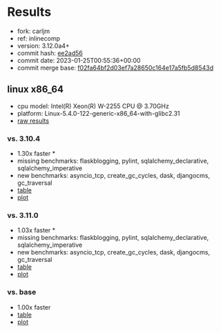 # Results

- fork: carljm
- ref: inlinecomp
- version: 3.12.0a4+
- commit hash: [ee2ad56](https://github.com/carljm/cpython/commit/ee2ad56)
- commit date: 2023-01-25T00:55:36+00:00
- commit merge base: [f02fa64bf2d03ef7a28650c164e17a5fb5d8543d](https://github.com/carljm/cpython/commit/f02fa64bf2d03ef7a28650c164e17a5fb5d8543d)

## linux x86_64

- cpu model: Intel(R) Xeon(R) W-2255 CPU @ 3.70GHz
- platform: Linux-5.4.0-122-generic-x86_64-with-glibc2.31
- [raw results](bm-20230125-linux-x86_64-carljm-inlinecomp-3.12.0a4%2B-ee2ad56.json)

### vs. 3.10.4

- 1.30x faster \*
- missing benchmarks: flaskblogging, pylint, sqlalchemy_declarative, sqlalchemy_imperative
- new benchmarks: asyncio_tcp, create_gc_cycles, dask, djangocms, gc_traversal
- [table](bm-20230125-linux-x86_64-carljm-inlinecomp-3.12.0a4%2B-ee2ad56-vs-3.10.4.md)
- [plot](bm-20230125-linux-x86_64-carljm-inlinecomp-3.12.0a4%2B-ee2ad56-vs-3.10.4.png)

### vs. 3.11.0

- 1.03x faster \*
- missing benchmarks: flaskblogging, pylint, sqlalchemy_declarative, sqlalchemy_imperative
- new benchmarks: asyncio_tcp, create_gc_cycles, dask, djangocms, gc_traversal
- [table](bm-20230125-linux-x86_64-carljm-inlinecomp-3.12.0a4%2B-ee2ad56-vs-3.11.0.md)
- [plot](bm-20230125-linux-x86_64-carljm-inlinecomp-3.12.0a4%2B-ee2ad56-vs-3.11.0.png)

### vs. base

- 1.00x faster
- [table](bm-20230125-linux-x86_64-carljm-inlinecomp-3.12.0a4%2B-ee2ad56-vs-base.md)
- [plot](bm-20230125-linux-x86_64-carljm-inlinecomp-3.12.0a4%2B-ee2ad56-vs-base.png)


